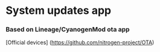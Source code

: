 # System updates app
### Based on Lineage/CyanogenMod ota app

[Official devices] (https://github.com/nitrogen-project/OTA)
